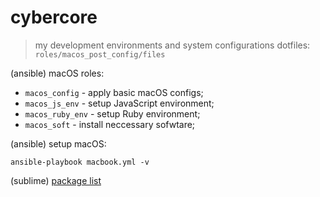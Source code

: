 # cybercore

> my development environments and system configurations
> dotfiles: `roles/macos_post_config/files`

(ansible) macOS roles:
  - `macos_config` - apply basic macOS configs;
  - `macos_js_env` - setup JavaScript environment;
  - `macos_ruby_env` - setup Ruby environment;
  - `macos_soft` - install neccessary sofwtare;

(ansible) setup macOS:
```shell
ansible-playbook macbook.yml -v
```

(sublime) [package list](roles/macos_post_config/files/sublime/packages)
